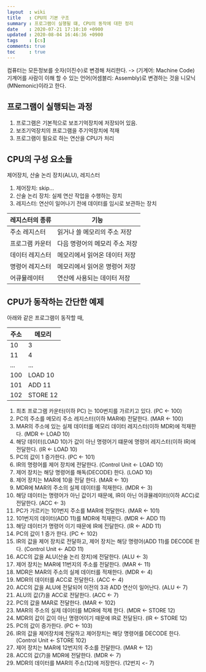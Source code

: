 ```yaml
---
layout  : wiki
title   : CPU의 기본 구조
summary : 프로그램이 실행될 떄, CPU의 동작에 대한 정리
date    : 2020-07-21 17:10:10 +0900
updated : 2020-08-04 16:46:36 +0900
tags    : [cs]
comments: true
toc     : true
---
```


컴퓨터는 모든정보를 숫자(이진수)로 변경해 처리한다. -> (기계어: Machine Code)
기계어를 사람이 이해 할 수 있는 언어(어셈블리: Assembly)로 변경하는 것을 니모닉(MNemonic)이라고 한다.

## 프로그램이 실행되는 과정

1. 프로그램은 기본적으로 보조기억장치에 저장되어 있음.
2. 보조기억장치의 프로그램을 주기억장치에 적재
3. 프로그램이 필요로 하는 연산을 CPU가 처리

## CPU의 구성 요소들

제어장치, 산술 논리 장치(ALU), 레지스터

1. 제어장치: skip...
2. 산술 논리 장치: 실제 연산 작업을 수행하는 장치
3. 레지스터: 연산이 일어나기 전에 데이터를 임시로 보관하는 장치

| 레지스터의 종류 | 기능                           |
|-----------------|--------------------------------|
| 주소 레지스터   | 읽거나 쓸 메모리의 주소 저장   |
| 프로그램 카운터 | 다음 명령어의 메모리 주소 저장 |
| 데이터 레지스터 | 메모리에서 읽어온 데이터 저장  |
| 명령어 레지스터 | 메모리에서 읽어온 명령어 저장  |
| 어큐뮬레이터    | 연산에 사용되는 데이터 저장    |

## CPU가 동작하는 간단한 예제

아래와 같은 프로그램이 동작할 때,

| 주소 | 메모리   |
|------|----------|
| 10   | 3        |
| 11   | 4        |
| ...  | ...      |
| 100  | LOAD 10  |
| 101  | ADD 11   |
| 102  | STORE 12 |

1. 최초 프로그램 카운터(이하 PC) 는 100번지를 가르키고 있다. (PC <- 100)
2. PC의 주소를 메모리 주소 레지스터(이하 MAR에) 전달한다. (MAR <- 100)
3. MAR의 주소에 있는 실제 데이터를 메모리 데이터 레지스터(이하 MDR)에 적재한다. (MDR <- LOAD 10)
4. 해당 데이터(LOAD 10)가 값이 아닌 명령어기 떄문에 명령어 레지스터(이하 IR)에 전달한다. (IR <- LOAD 10)
5. PC의 값이 1 증가한다. (PC <- 101)
6. IR의 명령어를 제어 장치에 전달한다. (Control Unit <- LOAD 10)
7. 제어 장치는 해당 명령어를 해독(DECODE) 한다. (LOAD 10)
8. 제어 장치는 MAR에 10을 전달 한다. (MAR <- 10)
9. MDR에 MAR의 주소의 실제 데이터를 적재한다. (MDR <- 3)
10. 해당 데이터는 명령어가 아닌 값이기 때문에, IR이 아닌 어큐뮬레이터(이하 ACC)로 전달한다. (ACC <- 3)
11. PC가 가르키는 101번지 주소를 MAR에 전달한다. (MAR <- 101)
12. 101번지의 데이터(ADD 11)를 MDR에 적재한다. (MDR <- ADD 11)
13. 해당 데이터가 명령어 이기 때문에 IR에 전달한다. (IR <- ADD 11)
14. PC의 값이 1 증가 한다. (PC <- 102)
15. IR의 값을 제어 장치로 전달하고, 제어 장치는 해당 명령어(ADD 11)를 DECODE 한다. (Control Unit <- ADD 11)
16. ACC의 값을 ALU(산술 논리 장치)에 전달한다. (ALU <- 3)
17. 제어 장치는 MAR에 11번지의 주소를 전달한다. (MAR <- 11)
18. MDR은 MAR의 주소의 실제 데이터를 적재한다. (MDR <- 4)
19. MDR의 데이터를 ACC로 전달한다. (ACC <- 4)
20. ACC의 값을 ALU에 전달되어 이전의 3과 ADD 연산이 일어난다. (ALU <- 7)
21. ALU의 값(7)을 ACC로 전달한다. (ACC <- 7)
22. PC의 값을 MAR로 전달한다. (MAR <- 102)
23. MAR의 주소의 실제 데이터를 MDR에 적제 한다. (MDR <- STORE 12)
24. MDR의 값이 값이 아닌 명령어이기 때문에 IR로 전달된다. (IR <- STORE 12)
25. PC의 값이 증가한다. (PC <- 103)
26. IR의 값을 제어장치에 전달하고 제어장치는 해당 명령어를 DECODE 한다. (Control Unit <- STORE 102)
27. 제어 장치는 MAR에 12번지의 주소를 전달한다. (MAR <- 12)
28. ACC의 값(7)을 MDR에 전달한다. (MDR <- 7)
29. MDR의 데이터를 MAR의 주소(12)에 저장한다. (12번지 <- 7)
